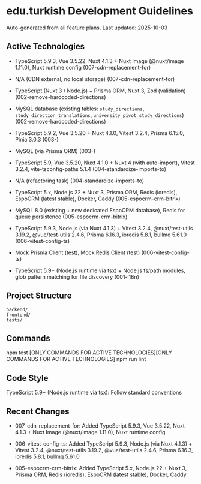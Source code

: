 # edu.turkish Development Guidelines

Auto-generated from all feature plans. Last updated: 2025-10-03

## Active Technologies
- TypeScript 5.9.3, Vue 3.5.22, Nuxt 4.1.3 + Nuxt Image (@nuxt/image 1.11.0), Nuxt runtime config (007-cdn-replacement-for)
- N/A (CDN external, no local storage) (007-cdn-replacement-for)

- TypeScript (Nuxt 3 / Node.js) + Prisma ORM, Nuxt 3, Zod (validation) (002-remove-hardcoded-directions)
- MySQL database (existing tables: `study_directions`, `study_direction_translations`, `university_pivot_study_directions`) (002-remove-hardcoded-directions)
- TypeScript 5.9.2, Vue 3.5.20 + Nuxt 4.1.0, Vitest 3.2.4, Prisma 6.15.0, Pinia 3.0.3 (003-)
- MySQL (via Prisma ORM) (003-)
- TypeScript 5.9, Vue 3.5.20, Nuxt 4.1.0 + Nuxt 4 (with auto-import), Vitest 3.2.4, vite-tsconfig-paths 5.1.4 (004-standardize-imports-to)
- N/A (refactoring task) (004-standardize-imports-to)
- TypeScript 5.x, Node.js 22 + Nuxt 3, Prisma ORM, Redis (ioredis), EspoCRM (latest stable), Docker, Caddy (005-espocrm-crm-bitrix)
- MySQL 8.0 (existing + new dedicated EspoCRM database), Redis for queue persistence (005-espocrm-crm-bitrix)
- TypeScript 5.9.3, Node.js (via Nuxt 4.1.3) + Vitest 3.2.4, @nuxt/test-utils 3.19.2, @vue/test-utils 2.4.6, Prisma 6.16.3, ioredis 5.8.1, bullmq 5.61.0 (006-vitest-config-ts)
- Mock Prisma Client (test), Mock Redis Client (test) (006-vitest-config-ts)

- TypeScript 5.9+ (Node.js runtime via tsx) + Node.js fs/path modules, glob pattern matching for file discovery (001-i18n)

## Project Structure

```
backend/
frontend/
tests/
```

## Commands

npm test [ONLY COMMANDS FOR ACTIVE TECHNOLOGIES][ONLY COMMANDS FOR ACTIVE TECHNOLOGIES] npm run lint

## Code Style

TypeScript 5.9+ (Node.js runtime via tsx): Follow standard conventions

## Recent Changes
- 007-cdn-replacement-for: Added TypeScript 5.9.3, Vue 3.5.22, Nuxt 4.1.3 + Nuxt Image (@nuxt/image 1.11.0), Nuxt runtime config

- 006-vitest-config-ts: Added TypeScript 5.9.3, Node.js (via Nuxt 4.1.3) + Vitest 3.2.4, @nuxt/test-utils 3.19.2, @vue/test-utils 2.4.6, Prisma 6.16.3, ioredis 5.8.1, bullmq 5.61.0
- 005-espocrm-crm-bitrix: Added TypeScript 5.x, Node.js 22 + Nuxt 3, Prisma ORM, Redis (ioredis), EspoCRM (latest stable), Docker, Caddy

<!-- MANUAL ADDITIONS START -->
<!-- MANUAL ADDITIONS END -->
